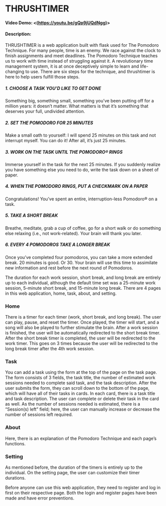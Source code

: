 # THRUSHTIMER

#### Video Demo: <(https://youtu.be/gQp9jUQdNgg)>

#### Description:

THRUSHTIMER is a web application built with flask used for The Pomodoro Technique. For many people, time is an enemy. We race against the clock to finish assignments and meet deadlines. The Pomodoro Technique teaches us to work with time instead of struggling against it. A revolutionary time management system, it is at once deceptively simple to learn and life-changing to use. There are six steps for the technique, and thrushtimer is here to help users fulfill those steps.

##### 1. CHOOSE A TASK YOU’D LIKE TO GET DONE

Something big, something small, something you’ve been putting off for a million years: it doesn’t matter. What matters is that it’s something that deserves your full, undivided attention.

##### 2. SET THE POMODORO FOR 25 MINUTES

Make a small oath to yourself: I will spend 25 minutes on this task and not interrupt myself. You can do it! After all, it’s just 25 minutes.

##### 3. WORK ON THE TASK UNTIL THE POMODORO® RINGS

Immerse yourself in the task for the next 25 minutes. If you suddenly realize you have something else you need to do, write the task down on a sheet of paper.

##### 4. WHEN THE POMODORO RINGS, PUT A CHECKMARK ON A PAPER

Congratulations! You’ve spent an entire, interruption-less Pomodoro® on a task.

##### 5. TAKE A SHORT BREAK

Breathe, meditate, grab a cup of coffee, go for a short walk or do something else relaxing (i.e., not work-related). Your brain will thank you later.

##### 6. EVERY 4 POMODOROS TAKE A LONGER BREAK

Once you’ve completed four pomodoros, you can take a more extended break. 20 minutes is good. Or 30. Your brain will use this time to assimilate new information and rest before the next round of Pomodoros.

The duration for each work session, short break, and long break are entirely up to each individual, although the default time set was a 25-minute work session, 5-minute short break, and 15-minute long break. There are 4 pages in this web application, home, task, about, and setting.

### Home

There is a timer for each timer (work, short break, and long break). The user can play, pause, and reset the timer. Once played, the timer will start, and a song will also be played to further stimulate the brain. After a work session is finished, the user will be automatically redirected to the short break timer. After the short break timer is completed, the user will be redirected to the work timer. This goes on 3 times because the user will be redirected to the long break timer after the 4th work session.

### Task

You can add a task using the form at the top of the page on the task page. The form consists of 3 fields, the task title, the number of estimated work sessions needed to complete said task, and the task description. After the user submits the form, they can scroll down to the bottom of the page, which will have all of their tasks in cards. In each card, there is a task title and task description. The user can complete or delete their task in the card as well. As the number of sessions needed is estimated, there is a “Session(s) left” field; here, the user can manually increase or decrease the number of sessions left required.

### About

Here, there is an explanation of the Pomodoro Technique and each page’s functions.

### Setting

As mentioned before, the duration of the timers is entirely up to the individual. On the setting page, the user can customize their timer durations.

Before anyone can use this web application, they need to register and log in first on their respective page. Both the login and register pages have been made and have error preventions.
